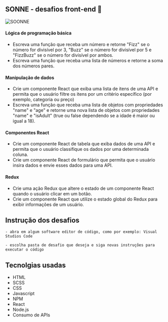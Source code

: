 ## SONNE - desafios front-end 🚀

![SOONNE](https://user-images.githubusercontent.com/80296330/232615153-40da56f3-3a57-42ef-a1e3-2e1b40d90973.png)

#### Lógica de programação básica

- Escreva uma função que receba um número e retorne "Fizz" se o número for divisível por 3, "Buzz" se o número for divisível por 5 e "FizzBuzz" se o número for divisível por ambos.
- Escreva uma função que receba uma lista de números e retorne a soma dos números pares.

#### Manipulação de dados

- Crie um componente React que exiba uma lista de itens de uma API e permita que o usuário filtre os itens por um critério específico (por exemplo, categoria ou preço)
- Escreva uma função que receba uma lista de objetos com propriedades "name" e "age" e retorne uma nova lista de objetos com propriedades "name" e "isAdult" (true ou false dependendo se a idade é maior ou igual a 18).

#### Componentes React

- Crie um componente React de tabela que exiba dados de uma API e permita que o usuário classifique os dados por uma determinada coluna.
- Crie um componente React de formulário que permita que o usuário insira dados e envie esses dados para uma API.

#### Redux

- Crie uma ação Redux que altere o estado de um componente React quando o usuário clicar em um botão.
- Crie um componente React que utilize o estado global do Redux para exibir informações de um usuário.

## Instrução dos desafios

```
- abra em algum software editor de código, como por exemplo: Visual Studios Code
```

```
- escolha pasta de desafio que deseja e siga novas instruções para executar o código
```

## Tecnolgias usadas

- HTML
- SCSS
- CSS
- Javascript
- NPM
- React
- Node.js
- Consumo de APIs

